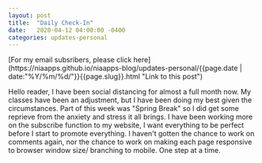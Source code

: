 ```yaml
---
layout: post
title:  "Daily Check-In"
date:   2020-04-12 04:00:00 -0400
categories: updates-personal
---
```

<!-- Need to copy/paste to each post: -->
<div class="feed" markdown="1">
 [For my email subsribers, please click here](https://niaapps.github.io/niaapps-blog/updates-personal/{{page.date | date:"%Y/%m/%d/"}}{{page.slug}}.html "Link to this post")
</div>

Hello reader, 
I have been social distancing for almost a full month now. My classes have been an adjustment, but I have been doing my best given the circumstances. Part of this week was "Spring Break" so I did get some reprieve from the anxiety and stress it all brings. 
I have been working more on the subscribe function to my website, I want everything to be perfect before I start to promote everything. I haven't gotten the chance to work on comments again, nor the chance to work on making each page responsive to browser window size/ branching to mobile. One step at a time. 


